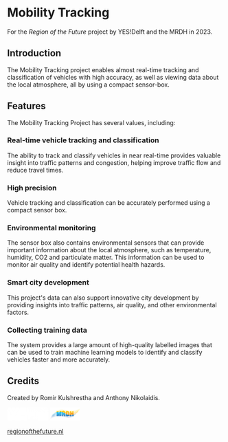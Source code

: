 # Mobility Tracking

For the *Region of the Future* project by YES!Delft and the MRDH in 2023.  

## Introduction
The Mobility Tracking project enables almost real-time tracking and classification of vehicles with high accuracy, as well as viewing data about the local atmosphere, all by using a compact sensor-box.

## Features
The Mobility Tracking Project has several values, including:

### Real-time vehicle tracking and classification

The ability to track and classify vehicles in near real-time provides valuable insight into traffic patterns and congestion, helping improve traffic flow and reduce travel times.

### High precision

Vehicle tracking and classification can be accurately performed using a compact sensor box.

### Environmental monitoring

The sensor box also contains environmental sensors that can provide important information about the local atmosphere, such as temperature, humidity, CO2 and particulate matter. This information can be used to monitor air quality and identify potential health hazards.

### Smart city development

This project's data can also support innovative city development by providing insights into traffic patterns, air quality, and other environmental factors.

### Collecting training data

The system provides a large amount of high-quality labelled images that can be used to train machine learning models to identify and classify vehicles faster and more accurately.

## Credits

Created by Romir Kulshrestha and Anthony Nikolaidis.  

<img src="sbx_ws/src/mission_control/scripts/server/static/img/yd_mono.png" height=30 />
<img src="sbx_ws/src/mission_control/scripts/server/static/img/MRDH.png" height=30 />

[regionofthefuture.nl](https://regionofthefuture.nl/)